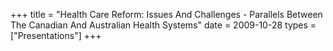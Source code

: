 +++
title = "Health Care Reform:  Issues And Challenges - Parallels Between The Canadian And Australian Health Systems"
date = 2009-10-28
types = ["Presentations"]
+++
